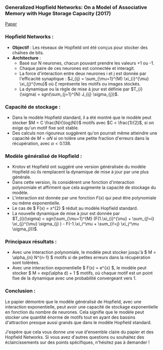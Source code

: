 ### Generalized Hopfield Networks: On a Model of Associative Memory with Huge Storage Capacity (2017)

[Paper](https://arxiv.org/pdf/1702.01929.pdf)

### Hopfield Networks :
- **Objectif** : Les réseaux de Hopfield ont été conçus pour stocker des chaînes de bits.
- **Architecture** : 
  - Basé sur N neurones, chacun pouvant prendre les valeurs +1 ou -1.
  - Chaque paire de ces neurones est connectée et interagit.
  - La force d'interaction entre deux neurones i et j est donnée par l'efficacité synaptique : $J_{ij} = \sum_{\mu=1}^{M} \xi_{i}^{\mu} \xi_{j}^{\mu}$ où $\xi$ représente les motifs ou images stockés.
  - La dynamique ou la règle de mise à jour est définie par $T_{i}(\sigma) = sgn(\sum_{j=1}^{N} J_{ij} \sigma_{j})$.

### Capacité de stockage :
- Dans le modèle Hopfield standard, il a été montré que le modèle peut stocker $M = C \frac{N}{\log(N)}$ motifs avec $C < \frac{1}{2}$, si on exige qu'un motif fixe soit stable.
- Des calculs non rigoureux suggèrent qu'on pourrait même atteindre une capacité de $M = \alpha N$ si on tolère une petite fraction d'erreurs dans la récupération, avec $\alpha < 0.138$.

### Modèle généralisé de Hopfield :
- Krotov et Hopfield ont suggéré une version généralisée du modèle Hopfield où ils remplacent la dynamique de mise à jour par une plus générale.
- Dans cette version, ils considèrent une fonction d'interaction polynomiale et affirment que cela augmente la capacité de stockage du modèle.
- L'interaction est donnée par une fonction $F(x)$ qui peut être polynomiale ou même exponentielle.
- Le cas de $ F(x) = x^{2} $ réduit au modèle Hopfield standard.
- La nouvelle dynamique de mise à jour est donnée par  
$T_{i}(\sigma) = sgn(\sum_{\mu=1}^{M} (F(1.\xi_{i}^{\mu} + \sum_{j!=i} \xi_{j}^{\mu} \sigma_{j} ) - F(-1.\xi_i^\mu + \sum_{i!=j} \xi_j^\mu \sigma_j)))$.

### Principaux résultats :
- Avec une interaction polynomiale, le modèle peut stocker jusqu'à $ M = \alpha_{n} N^{n-1} $ motifs si de petites erreurs dans la récupération sont tolérées.
- Avec une interaction exponentielle $ F(x) = e^{x} $, le modèle peut stocker $ M = exp(\alpha d) + 1 $ motifs, où chaque motif est un point fixe de la dynamique avec une probabilité convergeant vers 1.

### Conclusion :
Le papier démontre que le modèle généralisé de Hopfield, avec une interaction exponentielle, peut avoir une capacité de stockage exponentielle en fonction du nombre de neurones. Cela signifie que le modèle peut stocker une quantité énorme de motifs tout en ayant des bassins d'attraction presque aussi grands que dans le modèle Hopfield standard.

J'espère que cela vous donne une vue d'ensemble claire du papier et des Hopfield Networks. Si vous avez d'autres questions ou souhaitez des éclaircissements sur des points spécifiques, n'hésitez pas à demander !

